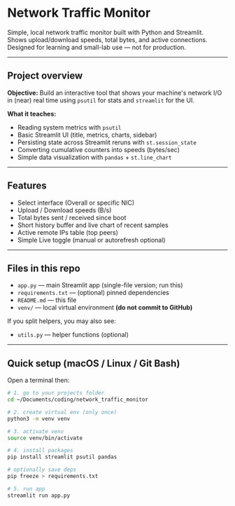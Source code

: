# Network Traffic Monitor

Simple, local network traffic monitor built with Python and Streamlit.  
Shows upload/download speeds, total bytes, and active connections. Designed for learning and small-lab use — not for production.

---

## Project overview

**Objective:** Build an interactive tool that shows your machine's network I/O in (near) real time using `psutil` for stats and `streamlit` for the UI.

**What it teaches:**
- Reading system metrics with `psutil`
- Basic Streamlit UI (title, metrics, charts, sidebar)
- Persisting state across Streamlit reruns with `st.session_state`
- Converting cumulative counters into speeds (bytes/sec)
- Simple data visualization with `pandas` + `st.line_chart`

---

## Features
- Select interface (Overall or specific NIC)
- Upload / Download speeds (B/s)
- Total bytes sent / received since boot
- Short history buffer and live chart of recent samples
- Active remote IPs table (top peers)
- Simple Live toggle (manual or autorefresh optional)

---

## Files in this repo
- `app.py` — main Streamlit app (single-file version; run this)
- `requirements.txt` — (optional) pinned dependencies
- `README.md` — this file
- `venv/` — local virtual environment **(do not commit to GitHub)**

If you split helpers, you may also see:
- `utils.py` — helper functions (optional)

---

## Quick setup (macOS / Linux / Git Bash)

Open a terminal then:

```bash
# 1. go to your projects folder
cd ~/Documents/coding/network_traffic_monitor

# 2. create virtual env (only once)
python3 -m venv venv

# 3. activate venv
source venv/bin/activate

# 4. install packages
pip install streamlit psutil pandas

# optionally save deps
pip freeze > requirements.txt

# 5. run app
streamlit run app.py
